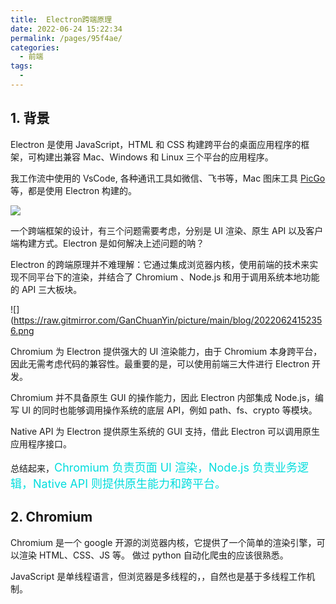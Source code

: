```yaml
---
title:  Electron跨端原理
date: 2022-06-24 15:22:34
permalink: /pages/95f4ae/
categories:
  - 前端
tags:
  - 
---
```

## 1. 背景

Electron 是使用 JavaScript，HTML 和 CSS 构建跨平台的桌面应用程序的框架，可构建出兼容 Mac、Windows 和 Linux 三个平台的应用程序。

我工作流中使用的 VsCode, 各种通讯工具如微信、飞书等，Mac 图床工具 [PicGo](https://github.com/Molunerfinn/PicGo) 等，都是使用 Electron 构建的。

![](https://raw.gitmirror.com/GanChuanYin/picture/main/blog/20220624152839.png)

一个跨端框架的设计，有三个问题需要考虑，分别是 UI 渲染、原生 API 以及客户端构建方式。Electron 是如何解决上述问题的呐？

Electron 的跨端原理并不难理解：它通过集成浏览器内核，使用前端的技术来实现不同平台下的渲染，并结合了 Chromium 、Node.js 和用于调用系统本地功能的 API 三大板块。

![](https://raw.gitmirror.com/GanChuanYin/picture/main/blog/20220624152356.png

Chromium 为 Electron 提供强大的 UI 渲染能力，由于 Chromium 本身跨平台，因此无需考虑代码的兼容性。最重要的是，可以使用前端三大件进行 Electron 开发。

Chromium 并不具备原生 GUI 的操作能力，因此 Electron 内部集成 Node.js，编写 UI 的同时也能够调用操作系统的底层 API，例如 path、fs、crypto 等模块。

Native API 为 Electron 提供原生系统的 GUI 支持，借此 Electron 可以调用原生应用程序接口。

总结起来，<font color=#00dddd size=4>Chromium 负责页面 UI 渲染，Node.js 负责业务逻辑，Native API 则提供原生能力和跨平台。</font>

## 2. Chromium

Chromium 是一个 google 开源的浏览器内核，它提供了一个简单的渲染引擎，可以渲染 HTML、CSS、JS 等。 做过 python 自动化爬虫的应该很熟悉。

JavaScript 是单线程语言，但浏览器是多线程的，，自然也是基于多线程工作机制。

